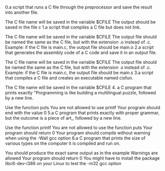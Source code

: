 0.a script that runs a C file through the preprocessor and save the result into another file.

The C file name will be saved in the variable $CFILE
The output should be saved in the file c
1.a script that compiles a C file but does not link.

The C file name will be saved in the variable $CFILE
The output file should be named the same as the C file, but with the extension .o instead of .c.
Example: if the C file is main.c, the output file should be main.o
2.a script that generates the assembly code of a C code and save it in an output file.

The C file name will be saved in the variable $CFILE
The output file should be named the same as the C file, but with the extension .s instead of .c.
Example: if the C file is main.c, the output file should be main.s
3.a script that compiles a C file and creates an executable named cisfun.

The C file name will be saved in the variable $CFILE
4. a C program that prints exactly "Programming is like building a multilingual puzzle, followed by a new line.

Use the function puts
You are not allowed to use printf
Your program should end with the value 0
5.a C program that prints exactly with proper grammar, but the outcome is a piece of art,, followed by a new line.

Use the function printf
You are not allowed to use the function puts
Your program should return 0
Your program should compile without warning when using the -Wall gcc option
6.a C program that prints the size of various types on the computer it is compiled and run on.

You should produce the exact same output as in the example
Warnings are allowed
Your program should return 0
You might have to install the package libc6-dev-i386 on your Linux to test the -m32 gcc option
